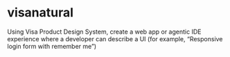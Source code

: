 # visanatural
Using Visa Product Design System, create a web app or agentic IDE experience where a developer can describe a UI (for example, “Responsive login form with remember me”)
